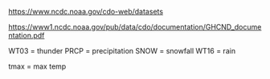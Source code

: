 https://www.ncdc.noaa.gov/cdo-web/datasets


https://www1.ncdc.noaa.gov/pub/data/cdo/documentation/GHCND_documentation.pdf

WT03 = thunder
PRCP = precipitation
SNOW = snowfall
WT16 = rain

tmax = max temp
